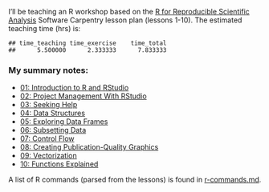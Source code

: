 








I’ll be teaching an R workshop based on the [R for Reproducible Scientific Analysis](http://swcarpentry.github.io/r-novice-gapminder/) Software Carpentry lesson plan (lessons 1-10). The estimated teaching time (hrs) is:


```
## time_teaching time_exercise    time_total 
##      5.500000      2.333333      7.833333
```

### My summary notes:

- [01: Introduction to R and RStudio](01-rstudio-intro.md)
- [02: Project Management With RStudio](02-project-intro.md)
- [03: Seeking Help](03-seeking-help.md)
- [04: Data Structures](04-data-structures-part1.md)
- [05: Exploring Data Frames](05-data-structures-part2.md)
- [06: Subsetting Data](06-data-subsetting.md)
- [07: Control Flow](07-control-flow.md)
- [08: Creating Publication-Quality Graphics](08-plot-ggplot2.md)
- [09: Vectorization](09-vectorization.md)
- [10: Functions Explained](10-functions.md)

A list of R commands (parsed from the lessons) is found in [r-commands.md](r-commands.md).
